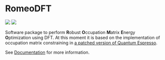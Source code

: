 # RomeoDFT
[![](https://img.shields.io/badge/docs-stable-blue.svg)](https://louisponet.github.io/RomeoDFT.jl/stable)
[![](https://img.shields.io/badge/docs-latest-blue.svg)](https://louisponet.github.io/RomeoDFT.jl/dev)

Software package to perform **R**obust **O**ccupation **M**atrix **E**nergy **O**ptimization using DFT.
At this moment it is based on the implementation of occupation matrix constraining in [a patched version of Quantum Espresso](https://gitlab.com/louisponet/q-e/-/tree/broyden_constraints).

See [Documentation](https://louisponet.github.io/RomeoDFT.jl/dev) for more information.
